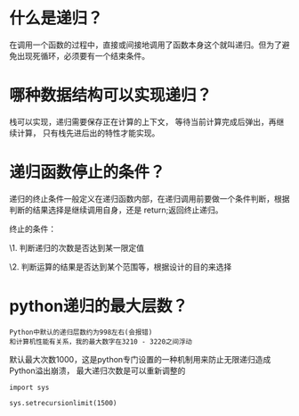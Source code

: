 # 什么是递归？

在调用一个函数的过程中，直接或间接地调用了函数本身这个就叫递归。但为了避免出现死循环，必须要有一个结束条件。

# 哪种数据结构可以实现递归？

栈可以实现，递归需要保存正在计算的上下文， 等待当前计算完成后弹出，再继续计算， 只有栈先进后出的特性才能实现。

# 递归函数停止的条件？

递归的终止条件一般定义在递归函数内部，在递归调用前要做一个条件判断，根据判断的结果选择是继续调用自身，还是 return;返回终止递归。

终止的条件：

\1. 判断递归的次数是否达到某一限定值

\2. 判断运算的结果是否达到某个范围等，根据设计的目的来选择

# python递归的最大层数？

```
Python中默认的递归层数约为998左右(会报错)
和计算机性能有关系，我的最大数字在3210 - 3220之间浮动
```

默认最大次数1000，这是python专门设置的一种机制用来防止无限递归造成Python溢出崩溃， 最大递归次数是可以重新调整的

```
import sys

sys.setrecursionlimit(1500)
```

